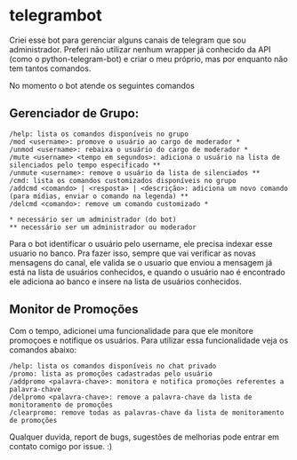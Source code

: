 # telegrambot

Criei esse bot para gerenciar alguns canais de telegram que sou administrador. Preferi não utilizar nenhum wrapper já conhecido da API (como o python-telegram-bot) e criar o meu próprio, mas por enquanto não tem tantos comandos.

No momento o bot atende os seguintes comandos 

## Gerenciador de Grupo:
```
/help: lista os comandos disponíveis no grupo
/mod <username>: promove o usuário ao cargo de moderador *
/unmod <username>: rebaixa o usuário do cargo de moderador *
/mute <username> <tempo em segundos>: adiciona o usuário na lista de silenciados pelo tempo especificado **
/unmute <username>: remove o usuário da lista de silenciados **
/cmd: lista os comandos customizados disponíveis no grupo
/addcmd <comando> | <resposta> | <descrição>: adiciona um novo comando (para mídias, enviar o comando na legenda) **
/delcmd <comando>: remove um comando customizado *

* necessário ser um administrador (do bot)
** necessário ser um administrador ou moderador
```

Para o bot identificar o usuário pelo username, ele precisa indexar esse usuario no banco. Pra fazer isso, sempre que vai verificar as novas mensagens do canal, ele valida se o usuario que enviou a mensagem já está na lista de usuários conhecidos, e quando o usuário nao é encontrado ele adiciona ao banco e insere na lista de usuários conhecidos.

## Monitor de Promoções

Com o tempo, adicionei uma funcionalidade para que ele monitore promoçoes e notifique os usuários. Para utilizar essa funcionalidade veja os comandos abaixo:
```
/help: lista os comandos disponíveis no chat privado
/promo: lista as promoções cadastradas pelo usuário
/addpromo <palavra-chave>: monitora e notifica promoções referentes a palavra-chave
/delpromo <palavra-chave>: remove a palavra-chave da lista de monitoramento de promoções
/clearpromo: remove todas as palavras-chave da lista de monitoramento de promoções
```





Qualquer duvida, report de bugs, sugestões de melhorias pode entrar em contato comigo por issue. :)




